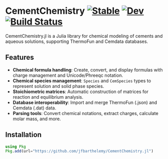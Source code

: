 # CementChemistry [![Stable](https://img.shields.io/badge/docs-stable-blue.svg)](https://jfbarthelemy.github.io/CementChemistry.jl/stable/) [![Dev](https://img.shields.io/badge/docs-dev-blue.svg)](https://jfbarthelemy.github.io/CementChemistry.jl/dev/) [![Build Status](https://github.com/jfbarthelemy/CementChemistry.jl/actions/workflows/CI.yml/badge.svg?branch=main)](https://github.com/jfbarthelemy/CementChemistry.jl/actions/workflows/CI.yml?query=branch%3Amain)

CementChemistry.jl is a Julia library for chemical modeling of cements and aqueous solutions, supporting ThermoFun and Cemdata databases.

## Features

- **Chemical formula handling**: Create, convert, and display formulas with charge management and Unicode/Phreeqc notation.
- **Chemical species management**: `Species` and `CemSpecies` types to represent solution and solid phase species.
- **Stoichiometric matrices**: Automatic construction of matrices for reaction and equilibrium analysis.
- **Database interoperability**: Import and merge ThermoFun (.json) and Cemdata (.dat) data.
- **Parsing tools**: Convert chemical notations, extract charges, calculate molar mass, and more.

## Installation

```julia
using Pkg
Pkg.add(url="https://github.com/jfbarthelemy/CementChemistry.jl")
```
